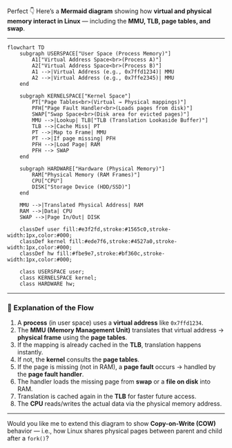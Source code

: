 Perfect 👇
Here’s a **Mermaid diagram** showing how **virtual and physical memory interact in Linux** — including the **MMU, TLB, page tables, and swap**.

---

```mermaid
flowchart TD
    subgraph USERSPACE["User Space (Process Memory)"]
        A1["Virtual Address Space<br>(Process A)"]
        A2["Virtual Address Space<br>(Process B)"]
        A1 -->|Virtual Address (e.g., 0x7ffd1234)| MMU
        A2 -->|Virtual Address (e.g., 0x7ffe2345)| MMU
    end

    subgraph KERNELSPACE["Kernel Space"]
        PT["Page Tables<br>(Virtual → Physical mappings)"]
        PFH["Page Fault Handler<br>(Loads pages from disk)"]
        SWAP["Swap Space<br>(Disk area for evicted pages)"]
        MMU -->|Lookup| TLB["TLB (Translation Lookaside Buffer)"]
        TLB -->|Cache Miss| PT
        PT -->|Map to Frame| MMU
        PT -->|If page missing| PFH
        PFH -->|Load Page| RAM
        PFH --> SWAP
    end

    subgraph HARDWARE["Hardware (Physical Memory)"]
        RAM["Physical Memory (RAM Frames)"]
        CPU["CPU"]
        DISK["Storage Device (HDD/SSD)"]
    end

    MMU -->|Translated Physical Address| RAM
    RAM -->|Data| CPU
    SWAP -->|Page In/Out| DISK

    classDef user fill:#e3f2fd,stroke:#1565c0,stroke-width:1px,color:#000;
    classDef kernel fill:#ede7f6,stroke:#4527a0,stroke-width:1px,color:#000;
    classDef hw fill:#fbe9e7,stroke:#bf360c,stroke-width:1px,color:#000;

    class USERSPACE user;
    class KERNELSPACE kernel;
    class HARDWARE hw;
```

---

### 🧭 Explanation of the Flow

1. A **process** (in user space) uses a **virtual address** like `0x7ffd1234`.
2. The **MMU (Memory Management Unit)** translates that virtual address → **physical frame** using the **page tables**.
3. If the mapping is already cached in the **TLB**, translation happens instantly.
4. If not, the **kernel** consults the **page tables**.
5. If the page is missing (not in RAM), a **page fault** occurs → handled by the **page fault handler**.
6. The handler loads the missing page from **swap** or a **file on disk** into RAM.
7. Translation is cached again in the **TLB** for faster future access.
8. The **CPU** reads/writes the actual data via the physical memory address.

---

Would you like me to extend this diagram to show **Copy-on-Write (COW)** behavior — i.e., how Linux shares physical pages between parent and child after a `fork()`?
